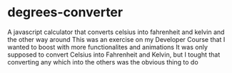 # degrees-converter
A javascript calculator that converts celsius into fahrenheit and kelvin and the other way around
This was an exercise on my Developer Course that I wanted to boost with more functionalites and animations
It was only supposed to convert Celsius into Fahrenheit and Kelvin, but I tought that converting any which into the others was the obvious thing to do
